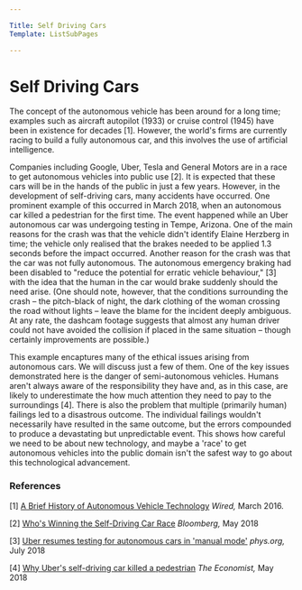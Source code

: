 ```yaml
---

Title: Self Driving Cars
Template: ListSubPages

---
```




# Self Driving Cars

The concept of the autonomous vehicle has been around for a long time; examples such as aircraft autopilot (1933) or cruise control
(1945) have been in existence for decades [1]. However, the world's firms are currently racing to build a fully autonomous car, and this
involves the use of artificial intelligence. 

Companies including Google, Uber, Tesla and General Motors are in a race to get autonomous vehicles into public use [2]. It is expected
that these cars will be in the hands of the public in just a few years. However, in the development of self-driving cars, many accidents
have occurred. One prominent example of this occurred in March 2018, when an autonomous car killed a pedestrian for the first time. The
event happened while an Uber autonomous car was undergoing testing in Tempe, Arizona. One of the main reasons for the crash was that the
vehicle didn't identify Elaine Herzberg in time; the vehicle only realised that the brakes needed to be applied 1.3 seconds before the
impact occurred. Another reason for the crash was that the car was not fully autonomous. The autonomous emergency braking had been
disabled to "reduce the potential for erratic vehicle behaviour," [3] with the idea that the human in the car would brake suddenly
should the need arise. (One should note, however, that the conditions surrounding the crash – the pitch-black of night, the dark
clothing of the woman crossing the road without lights – leave the blame for the incident deeply ambiguous. At any rate, the dashcam
footage suggests that almost any human driver could not have avoided the collision if placed in the same situation – though certainly
improvements are possible.)

This example encaptures many of the ethical issues arising from autonomous cars. We will discuss just a few of them. One of the key
issues demonstrated here is the danger of semi-autonomous vehicles. Humans aren't always aware of the responsibility they have and, as
in this case, are likely to underestimate the how much attention they need to pay to the surroundings [4]. There is also the problem
that multiple (primarily human) failings led to a disastrous outcome. The individual failings wouldn't necessarily have resulted in the
same outcome, but the errors compounded to produce a devastating but unpredictable event. This shows how careful we need to be about new
technology, and maybe a 'race' to get autonomous vehicles into the public domain isn't the safest way to go about this technological
advancement. 

### References
[1] [A Brief History of Autonomous Vehicle Technology](https://www.wired.com/brandlab/2016/03/a-brief-history-of-autonomous-vehicle-technology/) *Wired,* March 2016.

[2] [Who's Winning the Self-Driving Car Race](https://www.bloomberg.com/news/features/2018-05-07/who-s-winning-the-self-driving-car-race) *Bloomberg,* May 2018

[3] [Uber resumes testing for autonomous cars in 'manual mode'](https://phys.org/news/2018-07-uber-resumes-autonomous-cars-manual.html) *phys.org,* July 2018

[4] [Why Uber's self-driving car killed a pedestrian](https://www.economist.com/the-economist-explains/2018/05/29/why-ubers-self-driving-car-killed-a-pedestrian) *The Economist,* May 2018

